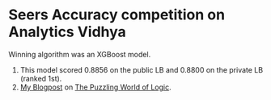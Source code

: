 # Seers Accuracy competition on Analytics Vidhya
Winning algorithm was an XGBoost model.

1. This model scored 0.8856 on the public LB and 0.8800 on the private LB (ranked 1st).
2. [My Blogpost](http://rohanrao91.blogspot.in/2016/05/the-seers-accuracy.html) on [The Puzzling World of Logic](http://rohanrao91.blogspot.in/).
